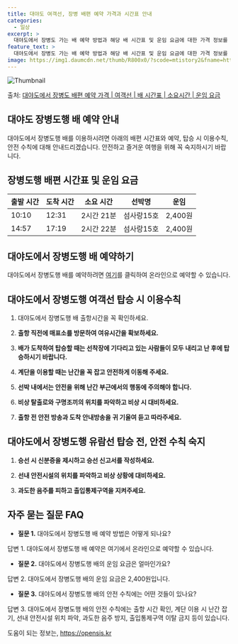 ```yaml
---
title: 대야도 여객선, 장병 배편 예약 가격과 시간표 안내
categories:
  - 일상
excerpt: >
  대야도에서 장병도 가는 배 예약 방법과 해당 배 시간표 및 운임 요금에 대한 가격 정보를 안내 드리겠습니다. 안전하고 재밋는 장병도행 여행을 위해 아래 정보 참고하시기 바랍니다. 장병도행 배편 예약하기 👈 클릭대야도에서 장병도행 배 시간표출발 시간도착 시간소요 시간선박명요금10:1012:312시간 21분섬사랑15호2,400원14:5717:192시간 22분섬사랑15호2,400원장병도행 배편 예약하기 👈 클릭대야도에서 장병도행 여객선 탑승 시 이용수칙대야도에서 장병도행 여객선을 이용할 때 꼭 지켜야 할 이용수칙에 대해 알아봅시다. 중요한 내용 1) 대야도에서 장병도행 배 출항시간을 꼭 확인하세요. 2) 출항 직전에 매표소를 방문하여 여유시간을 확보하세요. 3) 배가 도착하여 탑승할 때는 선착장에 기다리고 있..
feature_text: >
  대야도에서 장병도 가는 배 예약 방법과 해당 배 시간표 및 운임 요금에 대한 가격 정보를 안내 드리겠습니다. 안전하고 재밋는 장병도행 여행을 위해 아래 정보 참고하시기 바랍니다. 장병도행 배편 예약하기 👈 클릭대야도에서 장병도행 배 시간표출발 시간도착 시간소요 시간선박명요금10:1012:312시간 21분섬사랑15호2,400원14:5717:192시간 22분섬사랑15호2,400원장병도행 배편 예약하기 👈 클릭대야도에서 장병도행 여객선 탑승 시 이용수칙대야도에서 장병도행 여객선을 이용할 때 꼭 지켜야 할 이용수칙에 대해 알아봅시다. 중요한 내용 1) 대야도에서 장병도행 배 출항시간을 꼭 확인하세요. 2) 출항 직전에 매표소를 방문하여 여유시간을 확보하세요. 3) 배가 도착하여 탑승할 때는 선착장에 기다리고 있..
image: https://img1.daumcdn.net/thumb/R800x0/?scode=mtistory2&fname=https%3A%2F%2Fblog.kakaocdn.net%2Fdn%2Fbh3xqx%2FbtsHB5Z245B%2F5nJwiiv9Dcymtyzg7HwPR0%2Fimg.webp
---
```


![Thumbnail](https://img1.daumcdn.net/thumb/R800x0/?scode=mtistory2&fname=https%3A%2F%2Fblog.kakaocdn.net%2Fdn%2Fbh3xqx%2FbtsHB5Z245B%2F5nJwiiv9Dcymtyzg7HwPR0%2Fimg.webp)

<p>출처: <a href="https://opensis.kr/entry/%EB%8C%80%EC%95%BC%EB%8F%84%EC%97%90%EC%84%9C-%EC%9E%A5%EB%B3%91%EB%8F%84-%EB%B0%B0%ED%8E%B8-%EC%98%88%EC%95%BD-%EA%B0%80%EA%B2%A9-%EC%97%AC%EA%B0%9D%EC%84%A0-%EB%B0%B0-%EC%8B%9C%EA%B0%84%ED%91%9C-%EC%86%8C%EC%9A%94%EC%8B%9C%EA%B0%84-%EC%9A%B4%EC%9E%84-%EC%9A%94%EA%B8%88" rel="dofollow">대야도에서 장병도 배편 예약 가격 | 여객선 | 배 시간표 | 소요시간 | 운임 요금</a> </p>

## 대야도 장병도행 배 예약 안내

대야도에서 장병도행 배를 이용하시려면 아래의 배편 시간표와 예약, 탑승 시 이용수칙, 안전 수칙에 대해 안내드리겠습니다. 안전하고 즐거운
여행을 위해 꼭 숙지하시기 바랍니다.

## **장병도행 배편 시간표 및 운임 요금**

**출발 시간** | **도착 시간** | **소요 시간** | **선박명** | **운임**  
---|---|---|---|---  
10:10 | 12:31 | 2시간 21분 | 섬사랑15호 | 2,400원  
14:57 | 17:19 | 2시간 22분 | 섬사랑15호 | 2,400원  
  


## **대야도에서 장병도행 배 예약하기**

대야도에서 장병도행 배를 예약하려면 [여기](예약링크)를 클릭하여 온라인으로 예약할 수 있습니다.

## **대야도에서 장병도행 여객선 탑승 시 이용수칙**

1) 대야도에서 장병도행 배 출항시간을 꼭 확인하세요.

2) **출항 직전에 매표소를 방문하여 여유시간을 확보하세요.**

3) **배가 도착하여 탑승할 때는 선착장에 기다리고 있는 사람들이 모두 내리고 난 후에 탑승하시기 바랍니다.**

4) **계단을 이용할 때는 난간을 꼭 잡고 안전하게 이동해 주세요.**

5) **선박 내에서는 안전을 위해 난간 부근에서의 행동에 주의해야 합니다.**

6) **비상 탈출로와 구명조끼의 위치를 파악하고 비상 시 대비하세요.**

7) **출항 전 안전 방송과 도착 안내방송을 귀 기울여 듣고 따라주세요.**

## **대야도에서 장병도행 유람선 탑승 전, 안전 수칙 숙지**

1) **승선 시 신분증을 제시하고 승선 신고서를 작성하세요.**

2) **선내 안전시설의 위치를 파악하고 비상 상황에 대비하세요.**

3) **과도한 음주를 피하고 출입통제구역을 지켜주세요.**



## **자주 묻는 질문 FAQ**

  * **질문 1.** 대야도에서 장병도행 배 예약 방법은 어떻게 되나요?

답변 1. 대야도에서 장병도행 배 예약은 여기에서 온라인으로 예약할 수 있습니다.

  * **질문 2.** 대야도에서 장병도행 배의 운임 요금은 얼마인가요?

답변 2. 대야도에서 장병도행 배의 운임 요금은 2,400원입니다.

  * **질문 3.** 대야도에서 장병도행 배의 안전 수칙에는 어떤 것들이 있나요?

답변 3. 대야도에서 장병도행 배의 안전 수칙에는 출항 시간 확인, 계단 이용 시 난간 잡기, 선내 안전시설 위치 파악, 과도한 음주 방지,
출입통제구역 이탈 금지 등이 있습니다.



 

도움이 되는 정보는, <a href="https://opensis.kr" rel="dofollow">https://opensis.kr</a>


